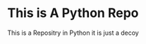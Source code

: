 # This is A Python Repo

<p>This is a Repositry in Python it is just a decoy</p>
 <a href="https://www.youtube.com"></a>